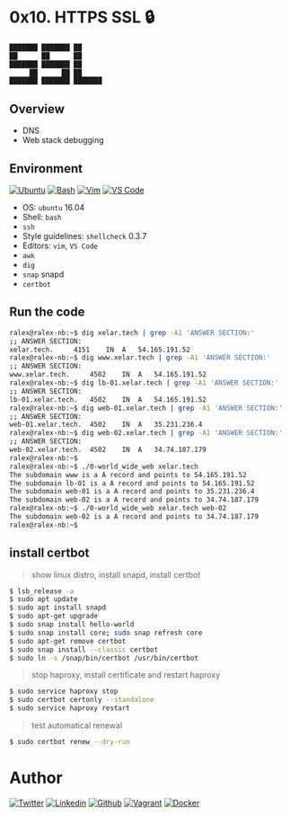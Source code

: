 # 0x10. HTTPS SSL 🔒

```bash
███████ ███████ ██ 
██      ██      ██ 
███████ ███████ ██ 
     ██      ██ ██ 
███████ ███████ ███████
```

## Overview

* DNS
* Web stack debugging

## Environment

<!-- ubuntu -->
[![Ubuntu](https://img.shields.io/static/v1?label=&message=Ubuntu&color=E95420&logo=Ubuntu&logoColor=E95420&labelColor=2F333A)](https://ubuntu.com/) <!-- bash -->
[![Bash](https://img.shields.io/static/v1?label=&message=GNU%20Bash&color=4EAA25&logo=GNU%20Bash&logoColor=4EAA25&labelColor=2F333A)](https://www.gnu.org/software/bash/) <!-- vim -->
[![Vim](https://img.shields.io/static/v1?label=&message=Vim&color=019733&logo=Vim&logoColor=019733&labelColor=2F333A)](https://www.vim.org/) <!-- vs code -->
[![VS Code](https://img.shields.io/static/v1?label=&message=Visual%20Studio%20Code&color=5C2D91&logo=Visual%20Studio%20Code&logoColor=5C2D91&labelColor=2F333A)](https://code.visualstudio.com/)

* OS: ``ubuntu`` 16.04
* Shell: ``bash``
* ``ssh``
* Style guidelines: ``shellcheck`` 0.3.7
* Editors: ``vim``, ``VS Code``
* ``awk``
* ``dig``
* ``snap`` snapd
* ``certbot``

## Run the code

```bash
ralex@ralex-nb:~$ dig xelar.tech | grep -A1 'ANSWER SECTION:'
;; ANSWER SECTION:
xelar.tech.		4151	IN	A	54.165.191.52
ralex@ralex-nb:~$ dig www.xelar.tech | grep -A1 'ANSWER SECTION:'
;; ANSWER SECTION:
www.xelar.tech.		4502	IN	A	54.165.191.52
ralex@ralex-nb:~$ dig lb-01.xelar.tech | grep -A1 'ANSWER SECTION:'
;; ANSWER SECTION:
lb-01.xelar.tech.	4502	IN	A	54.165.191.52
ralex@ralex-nb:~$ dig web-01.xelar.tech | grep -A1 'ANSWER SECTION:'
;; ANSWER SECTION:
web-01.xelar.tech.	4502	IN	A	35.231.236.4
ralex@ralex-nb:~$ dig web-02.xelar.tech | grep -A1 'ANSWER SECTION:'
;; ANSWER SECTION:
web-02.xelar.tech.	4502	IN	A	34.74.187.179
ralex@ralex-nb:~$ 
ralex@ralex-nb:~$ ./0-world_wide_web xelar.tech
The subdomain www is a A record and points to 54.165.191.52
The subdomain lb-01 is a A record and points to 54.165.191.52
The subdomain web-01 is a A record and points to 35.231.236.4
The subdomain web-02 is a A record and points to 34.74.187.179
ralex@ralex-nb:~$ ./0-world_wide_web xelar.tech web-02
The subdomain web-02 is a A record and points to 34.74.187.179
ralex@ralex-nb:~$ 
```

## install certbot

> show linux distro, install snapd, install certbot

```bash
$ lsb_release -a
$ sudo apt update
$ sudo apt install snapd
$ sudo apt-get upgrade
$ sudo snap install hello-world
$ sudo snap install core; sudo snap refresh core
$ sudo apt-get remove certbot
$ sudo snap install --classic certbot
$ sudo ln -s /snap/bin/certbot /usr/bin/certbot
```

> stop haproxy, install certificate and restart haproxy

```bash
$ sudo service haproxy stop
$ sudo certbot certonly --standalone
$ sudo service haproxy restart
```
> test automatical renewal

```bash
$ sudo certbot renew --dry-run
```

# Author

<!-- twitter -->
[![Twitter](https://img.shields.io/twitter/follow/ralex_uy?style=social)](https://twitter.com/ralex_uy) <!-- linkedin --> [![Linkedin](https://img.shields.io/badge/LinkedIn-+21K-blue?style=social&logo=linkedin)](https://www.linkedin.com/in/ronald-rivero/) <!-- github --> [![Github](https://img.shields.io/github/followers/ralexrivero?style=social)](https://github.com/ralexrivero/) <!-- vagrant --> [![Vagrant](https://img.shields.io/static/v1?label=&message=Vagrant%20Profile&color=1868F2&logo=vagrant&labelColor=2F333A)](https://app.vagrantup.com/ralexrivero) <!-- docker --> [![Docker](https://img.shields.io/static/v1?label=&message=Docker%20Profile&color=2496ED&logo=Docker&labelColor=2F333A)](https://hub.docker.com/u/ralexrivero)
